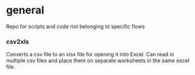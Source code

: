 # general
Repo for scripts and code not belonging to specific flows

### csv2xls
Converts a csv file to an xlsx file for opening it into Excel.
Can read in multiple csv files and place them on separate worksheets in the same excel file.

